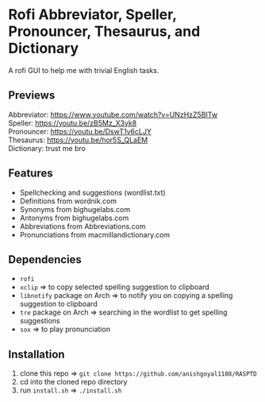 # Rofi Abbreviator, Speller, Pronouncer, Thesaurus, and Dictionary

A rofi GUI to help me with trivial English tasks.

## Previews
Abbreviator: https://www.youtube.com/watch?v=UNzHzZ5BITw \
Speller: https://youtu.be/zB5Mz_X3yk8 \
Pronouncer: https://youtu.be/DswT1v6cLJY \
Thesaurus: https://youtu.be/hor5S_QLaEM \
Dictionary: trust me bro

## Features

- Spellchecking and suggestions (wordlist.txt)
- Definitions from wordnik.com
- Synonyms from bighugelabs.com
- Antonyms from bighugelabs.com
- Abbreviations from Abbreviations.com
- Pronunciations from macmillandictionary.com

## Dependencies

- `rofi`
- `xclip` => to copy selected spelling suggestion to clipboard
- `libnotify` package on Arch => to notify you on copying a spelling suggestion to clipboard
- `tre` package on Arch => searching in the wordlist to get spelling suggestions
- `sox` => to play pronunciation

## Installation

1. clone this repo => `git clone https://github.com/anishgoyal1108/RASPTD`
2. cd into the cloned repo directory
3. run `install.sh` => `./install.sh`
